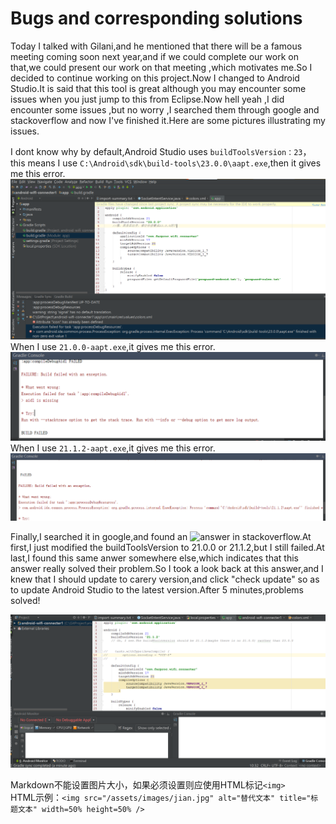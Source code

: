 # Bugs and corresponding solutions

Today I talked with Gilani,and he mentioned that there will be a famous meeting coming soon next year,and if we could complete our work on that,we could present our work on that meeting ,which motivates me.So I decided to continue working on this project.Now I changed to Android Studio.It is said that this tool is great although you may encounter some issues when you just jump to this from Eclipse.Now hell yeah ,I did encounter some issues ,but no worry ,I searched them through google and stackoverflow and now I've finished it.Here are some pictures illustrating my issues.

I dont know why by default,Android Studio uses `buildToolsVersion：23`，this means I use `C:\Android\sdk\build-tools\23.0.0\aapt.exe`,then it gives me this error.
![23.0.0-aapt](https://github.com/caiqiqi/android-wifi-connecter1/blob/master/img/issue-appt-23.PNG) </br>
When I use `21.0.0-aapt.exe`,it gives me this error.
![21.0.0-aapt](https://github.com/caiqiqi/android-wifi-connecter1/blob/master/img/21.0.0-aapt.PNG) </br>
When I use `21.1.2-aapt.exe`,it gives me this error.
![21.1.2-aapt](https://github.com/caiqiqi/android-wifi-connecter1/blob/master/img/21.1.2-aapt.PNG) </br>

Finally,I searched it in google,and found an ![answer](http://stackoverflow.com/questions/29766830/execution-failed-for-task-appcompiledebugaidl-aidl-is-missing) in stackoverflow.At first,I just modified the buildToolsVersion to 21.0.0 or 21.1.2,but I still failed.At last,I found this same anwer somewhere else,which indicates that this answer really solved their problem.So I took a look back at this answer,and I knew that I should update to carery version,and click "check update" so as to update Android Studio to the latest version.After 5 minutes,problems solved!</br>

![problem solved](https://github.com/caiqiqi/android-wifi-connecter1/blob/master/img/%E9%9D%A0-%E6%94%B9%E6%88%9021.1.2%E7%BB%88%E4%BA%8E%E6%90%9E%E5%AE%9A%E4%BA%86.PNG)

Markdown不能设置图片大小，如果必须设置则应使用HTML标记`<img>`</br>
HTML示例：`<img src="/assets/images/jian.jpg" alt="替代文本" title="标题文本" width=50% height=50% />`
